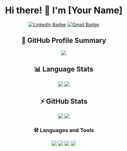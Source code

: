 <div align="center">
  
# Hi there! 👋 I'm [Your Name]

[![LinkedIn Badge](https://img.shields.io/badge/LinkedIn-0077B5?style=for-the-badge&logo=linkedin&logoColor=white)](your-linkedin-url)
[![Gmail Badge](https://img.shields.io/badge/Gmail-D14836?style=for-the-badge&logo=gmail&logoColor=white)](mailto:your-email@gmail.com)

## 🚀 GitHub Profile Summary

![](http://github-profile-summary-cards.vercel.app/api/cards/profile-details?username=Buuh2511&theme=apprentice)

## 📊 Language Stats

<p align="center">
  <img src="http://github-profile-summary-cards.vercel.app/api/cards/repos-per-language?username=Buuh2511&theme=apprentice" />
  <img src="http://github-profile-summary-cards.vercel.app/api/cards/most-commit-language?username=Buuh2511&theme=apprentice" />
</p>

## ⚡ GitHub Stats

<p align="center">
  <img src="http://github-profile-summary-cards.vercel.app/api/cards/stats?username=Buuh2511&theme=apprentice" />
  <img src="http://github-profile-summary-cards.vercel.app/api/cards/productive-time?username=Buuh2511&theme=apprentice&utcOffset=8" />
</p>

### 🛠️ Languages and Tools

<p align="center">
  <img src="https://img.shields.io/badge/javascript-%23323330.svg?style=for-the-badge&logo=javascript&logoColor=%23F7DF1E" />
  <img src="https://img.shields.io/badge/typescript-%23007ACC.svg?style=for-the-badge&logo=typescript&logoColor=white" />
  <img src="https://img.shields.io/badge/react-%2320232a.svg?style=for-the-badge&logo=react&logoColor=%2361DAFB" />
  <img src="https://img.shields.io/badge/Next-black?style=for-the-badge&logo=next.js&logoColor=white" />
</p>

</div>
